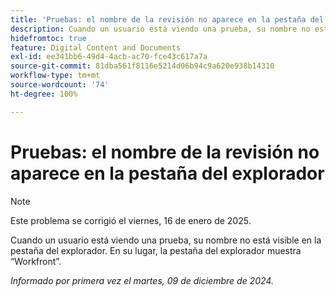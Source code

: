 ```yaml
---
title: 'Pruebas: el nombre de la revisión no aparece en la pestaña del explorador'
description: Cuando un usuario está viendo una prueba, su nombre no está visible en la pestaña del explorador. En su lugar, la pestaña del explorador muestra Workfront.
hidefromtoc: true
feature: Digital Content and Documents
exl-id: ee341bb6-49d4-4acb-ac70-fce43c617a7a
source-git-commit: 81dba561f8116e5214d06b94c9a620e938b14310
workflow-type: tm+mt
source-wordcount: '74'
ht-degree: 100%

---
```


# Pruebas: el nombre de la revisión no aparece en la pestaña del explorador

>[!NOTE]
>
>Este problema se corrigió el viernes, 16 de enero de 2025.

Cuando un usuario está viendo una prueba, su nombre no está visible en la pestaña del explorador. En su lugar, la pestaña del explorador muestra “Workfront”.

_Informado por primera vez el martes, 09 de diciembre de 2024._
